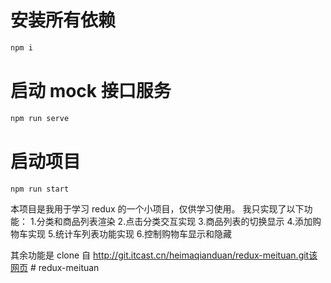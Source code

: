 # 安装所有依赖

```bash
npm i
```

# 启动 mock 接口服务

```bash
npm run serve
```

# 启动项目

```bash
npm run start

```

本项目是我用于学习 redux 的一个小项目，仅供学习使用。
我只实现了以下功能： 1.分类和商品列表渲染 2.点击分类交互实现 3.商品列表的切换显示 4.添加购物车实现 5.统计车列表功能实现 6.控制购物车显示和隐藏

其余功能是 clone 自 http://git.itcast.cn/heimaqianduan/redux-meituan.git该网页
#   r e d u x - m e i t u a n  
 